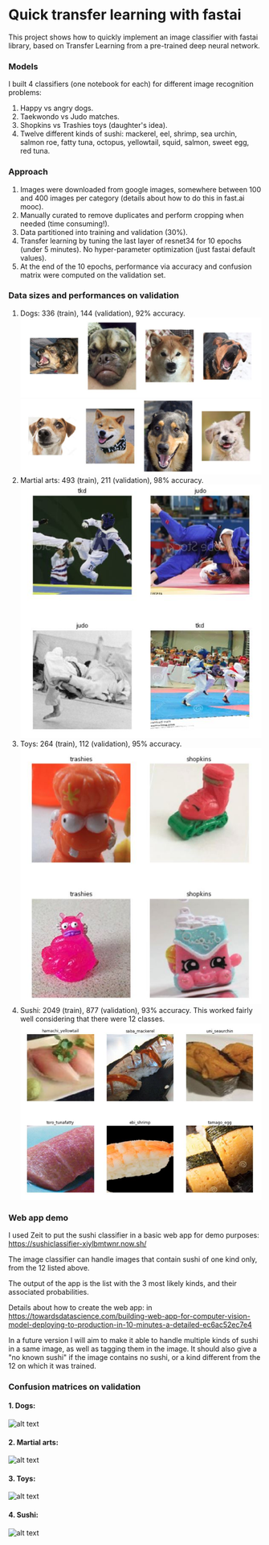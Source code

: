 # Quick transfer learning with fastai

This project shows how to quickly implement an image classifier with fastai library, based on Transfer Learning from a pre-trained deep neural network. 

### Models

I built 4 classifiers (one notebook for each) for different image recognition problems:
1. Happy vs angry dogs.
2. Taekwondo vs Judo matches.
3. Shopkins vs Trashies toys (daughter's idea).
4. Twelve different kinds of sushi: mackerel, eel, shrimp, sea urchin, salmon roe, fatty tuna, octopus, yellowtail, squid,
salmon, sweet egg, red tuna.

### Approach

1. Images were downloaded from google images, somewhere between 100 and 400 images per category (details about how to do this in fast.ai mooc).
2. Manually curated to remove duplicates and perform cropping when needed (time consuming!).
3. Data partitioned into training and validation (30%).
4. Transfer learning by tuning the last layer of resnet34 for 10 epochs (under 5 minutes). No hyper-parameter optimization (just fastai default values). 
5. At the end of the 10 epochs, performance via accuracy and confusion matrix were computed on the validation set.

### Data sizes and performances on validation

1. Dogs: 336 (train), 144 (validation), 92% accuracy. ![alt text](https://github.com/martin-merener/deep_learning/blob/master/quick_transfer_learning/images/dogs_angry_examples.JPG) ![alt text](https://github.com/martin-merener/deep_learning/blob/master/quick_transfer_learning/images/dogs_happy_examples.JPG)
2. Martial arts: 493 (train), 211 (validation), 98% accuracy. ![alt text](https://github.com/martin-merener/deep_learning/blob/master/quick_transfer_learning/images/judo_tkd_examples.JPG)
3. Toys: 264 (train), 112 (validation), 95% accuracy. ![alt text](https://github.com/martin-merener/deep_learning/blob/master/quick_transfer_learning/images/toys_examples.JPG)
4. Sushi: 2049 (train), 877 (validation), 93% accuracy. This worked fairly well considering that there were 12 classes. ![alt text](https://github.com/martin-merener/deep_learning/blob/master/quick_transfer_learning/images/sushi_examples.JPG)

### Web app demo

I used Zeit to put the sushi classifier in a basic web app for demo purposes: https://sushiclassifier-xiylbmtwnr.now.sh/

The image classifier can handle images that contain sushi of one kind only, from the 12 listed above. 

The output of the app is the list with the 3 most likely kinds, and their associated probabilities.

Details about how to create the web app: in https://towardsdatascience.com/building-web-app-for-computer-vision-model-deploying-to-production-in-10-minutes-a-detailed-ec6ac52ec7e4 

In a future version I will aim to make it able to handle multiple kinds of sushi in a same image, as well as tagging them in the image. It should also give a "no known sushi" if the image contains no sushi, or a kind different from the 12 on which it was trained. 

### Confusion matrices on validation

#### 1. Dogs: 

![alt text](https://github.com/martin-merener/deep_learning/blob/master/quick_transfer_learning/images/dogs_CM.JPG)

#### 2. Martial arts: 

![alt text](https://github.com/martin-merener/deep_learning/blob/master/quick_transfer_learning/images/martial_CM.JPG)

#### 3. Toys: 

![alt text](https://github.com/martin-merener/deep_learning/blob/master/quick_transfer_learning/images/toys_CM.JPG)

#### 4. Sushi: 

![alt text](https://github.com/martin-merener/deep_learning/blob/master/quick_transfer_learning/images/sushi_CM.JPG)

